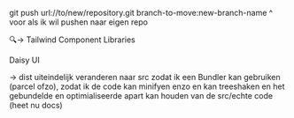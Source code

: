 git push url://to/new/repository.git branch-to-move:new-branch-name
^ voor als ik wil pushen naar eigen repo


🔍-> Tailwind Component Libraries

Daisy UI

-> dist uiteindelijk veranderen naar src zodat ik een Bundler kan gebruiken (parcel ofzo), zodat ik de code kan minifyen enzo en kan treeshaken en het gebundelde en optimialiseerde apart kan houden van de src/echte code (heet nu docs)